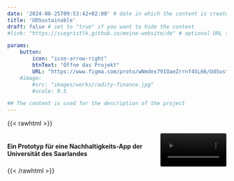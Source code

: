 ```yaml
---
date: '2024-08-25T09:53:42+02:00' # date in which the content is created - defaults to "today"
title: 'UDSustainable'
draft: false # set to "true" if you want to hide the content 
#link: "https://siegristlk.github.io/meine-website/de" # optional URL to link the logo to

params:
    button:
        icon: "icon-arrow-right"
        btnText: "Öffne das Projekt"
        URL: "https://www.figma.com/proto/wNmdex79IOaeZrrnf4SL66/UdSustainable?node-id=416-5855&starting-point-node-id=416%3A5855&mode=design&t=Dp8N2UczhaenCqGT-1"
    #image:
        #src: "images/works/radity-finance.jpg"
        #scale: 0.5

## The content is used for the description of the project
---
```

{{< rawhtml >}} 
<div style="display: flex; align-items: center; gap: 20px;">
<h4>Ein Prototyp für eine Nachhaltigkeits-App der Universität des Saarlandes</h4>
<video width=30% controls autoplay muted loop style="border: 1px solid #ccc; border-radius: 4px;">>
    <source src="/meine-website/videos/udsustainable2.webm" type="video/webm">
    <source src="/meine-website/videos/udsustainable2.mp4" type="video/mp4">

    Your browser does not support the video tag.  
</video>
</div>
{{< /rawhtml >}}

